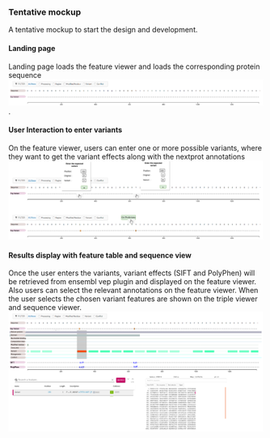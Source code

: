 ### Tentative mockup

A tentative mockup to start the design and development.

#### Landing page

Landing page loads the feature viewer and loads the corresponding protein sequence ![landingpage](../images/mockup-new-1.png).


#### User Interaction to enter variants

On the feature viewer, users can enter one or more possible variants, where they want to get the variant effects along with the nextprot annotations ![usrinteraction](../images/mockup-new-2.png)

#### Results display with feature table and sequence view

Once the user enters the variants, variant effects (SIFT and PolyPhen) will be retrieved from ensembl vep plugin and displayed on the feature viewer. Also users can select the relevant annotations on the feature viewer. When the user selects the chosen variant features are shown on the triple viewer and sequence viewer. 
![results](../images/mockup-new-3.png)  